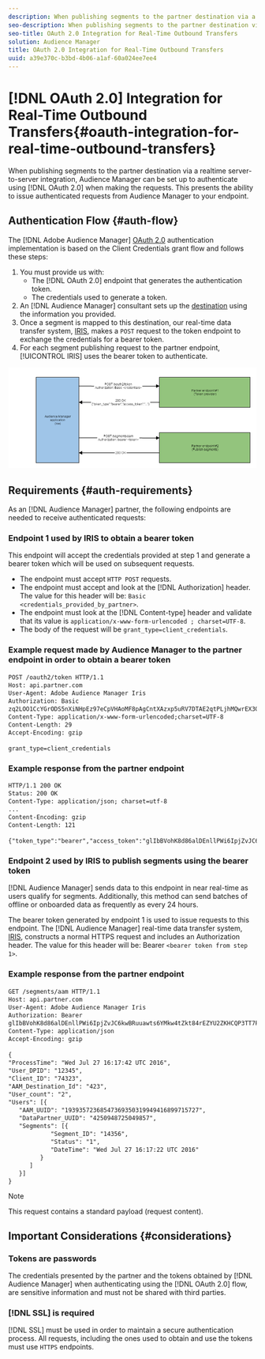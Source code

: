 ```yaml
---
description: When publishing segments to the partner destination via a realtime server-to-server integration, Audience Manager can be set up to authenticate using OAuth 2.0 when making the requests. This presents the ability to issue authenticated requests from Audience Manager to your endpoint.
seo-description: When publishing segments to the partner destination via a realtime server-to-server integration, Audience Manager can be set up to authenticate using OAuth 2.0 when making the requests. This presents the ability to issue authenticated requests from Audience Manager to your endpoint.
seo-title: OAuth 2.0 Integration for Real-Time Outbound Transfers
solution: Audience Manager
title: OAuth 2.0 Integration for Real-Time Outbound Transfers
uuid: a39e370c-b3bd-4b06-a1af-60a024ee7ee4
---
```


# [!DNL OAuth 2.0] Integration for Real-Time Outbound Transfers{#oauth-integration-for-real-time-outbound-transfers}

When publishing segments to the partner destination via a realtime server-to-server integration, Audience Manager can be set up to authenticate using [!DNL OAuth 2.0] when making the requests. This presents the ability to issue authenticated requests from Audience Manager to your endpoint.

## Authentication Flow {#auth-flow}

The [!DNL Adobe Audience Manager] [OAuth 2.0](https://tools.ietf.org/html/rfc6749#section-4.4) authentication implementation is based on the Client Credentials grant flow and follows these steps:

1. You must provide us with:
    * The [!DNL OAuth 2.0] endpoint that generates the authentication token.
    * The credentials used to generate a token.
1. An [!DNL Audience Manager] consultant sets up the [destination](../../../features/destinations/destinations.md#concept_5BDA346C376C4B719EA394108AB2735A) using the information you provided.
1. Once a segment is mapped to this destination, our real-time data transfer system, [IRIS](../../../reference/system-components/components-data-action.md#section_1966DC17FD14419E943CEF04F13A005B), makes a `POST` request to the token endpoint to exchange the credentials for a bearer token.
1. For each segment publishing request to the partner endpoint, [!UICONTROL IRIS] uses the bearer token to authenticate.

![](assets/oauth2-iris.png)

## Requirements {#auth-requirements}

As an [!DNL Audience Manager] partner, the following endpoints are needed to receive authenticated requests:

### Endpoint 1 used by IRIS to obtain a bearer token

This endpoint will accept the credentials provided at step 1 and generate a bearer token which will be used on subsequent requests.

* The endpoint must accept `HTTP POST` requests.
* The endpoint must accept and look at the [!DNL Authorization] header. The value for this header will be: `Basic <credentials_provided_by_partner>`.
* The endpoint must look at the [!DNL Content-type] header and validate that its value is `application/x-www-form-urlencoded ; charset=UTF-8`.
* The body of the request will be `grant_type=client_credentials`.

### Example request made by Audience Manager to the partner endpoint in order to obtain a bearer token

```
POST /oauth2/token HTTP/1.1
Host: api.partner.com
User-Agent: Adobe Audience Manager Iris
Authorization: Basic zq2LOO1CcYGrODS5nXiNHpEz97eCpVHAoMF8pAgCntXAzxp5uRV7DTAE2qtPLjhMQwrEX3O6MHV4S
Content-Type: application/x-www-form-urlencoded;charset=UTF-8
Content-Length: 29
Accept-Encoding: gzip
  
grant_type=client_credentials
```

### Example response from the partner endpoint

```
HTTP/1.1 200 OK
Status: 200 OK
Content-Type: application/json; charset=utf-8
...
Content-Encoding: gzip
Content-Length: 121
  
{"token_type":"bearer","access_token":"glIbBVohK8d86alDEnllPWi6IpjZvJC6kwBRuuawts6YMkw4tZkt84rEZYU2ZKHCQP3TT7PnzCQPI0yY"}
```

### Endpoint 2 used by IRIS to publish segments using the bearer token

[!DNL Audience Manager] sends data to this endpoint in near real-time as users qualify for segments. Additionally, this method can send batches of offline or onboarded data as frequently as every 24 hours.

The bearer token generated by endpoint 1 is used to issue requests to this endpoint. The [!DNL Audience Manager] real-time data transfer system, [IRIS](../../../reference/system-components/components-data-action.md#section_1966DC17FD14419E943CEF04F13A005B), constructs a normal HTTPS request and includes an Authorization header. The value for this header will be: Bearer `<bearer token from step 1>`.

### Example response from the partner endpoint

```
GET /segments/aam HTTP/1.1
Host: api.partner.com
User-Agent: Adobe Audience Manager Iris
Authorization: Bearer glIbBVohK8d86alDEnllPWi6IpjZvJC6kwBRuuawts6YMkw4tZkt84rEZYU2ZKHCQP3TT7PnzCQPI0yY
Content-Type: application/json
Accept-Encoding: gzip
   
{
"ProcessTime": "Wed Jul 27 16:17:42 UTC 2016",
"User_DPID": "12345",
"Client_ID": "74323",
"AAM_Destination_Id": "423",
"User_count": "2",
"Users": [{
   "AAM_UUID": "19393572368547369350319949416899715727",
   "DataPartner_UUID": "4250948725049857",
   "Segments": [{
            "Segment_ID": "14356",
            "Status": "1",
            "DateTime": "Wed Jul 27 16:17:22 UTC 2016"
         }
      ]
   }]
}
```

>[!NOTE]
>
>This request contains a standard payload (request content).

## Important Considerations {#considerations}

### Tokens are passwords

The credentials presented by the partner and the tokens obtained by [!DNL Audience Manager] when authenticating using the [!DNL OAuth 2.0] flow, are sensitive information and must not be shared with third parties.

### [!DNL SSL] is required

[!DNL SSL] must be used in order to maintain a secure authentication process. All requests, including the ones used to obtain and use the tokens must use `HTTPS` endpoints.